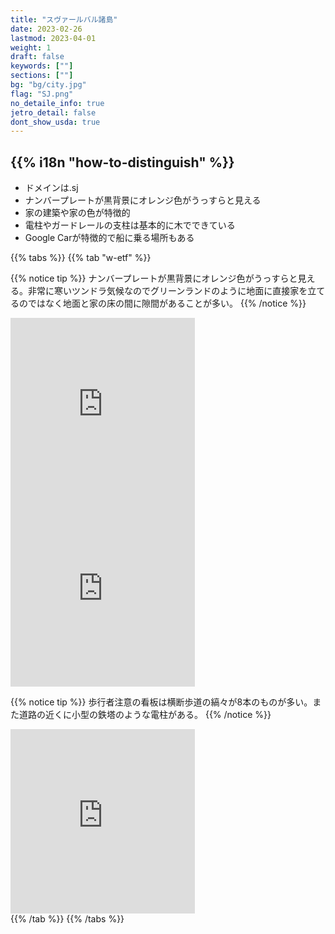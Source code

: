 ```yaml
---
title: "スヴァールバル諸島"
date: 2023-02-26
lastmod: 2023-04-01
weight: 1
draft: false
keywords: [""]
sections: [""]
bg: "bg/city.jpg"
flag: "SJ.png"
no_detaile_info: true
jetro_detail: false
dont_show_usda: true
---
```


<div class="main-desciption country-description">
    <h2 class="section-title">{{% i18n "how-to-distinguish" %}}</h2>
    <ul class="rule-list">
        <li>ドメインは<span class="quiz">.sj</span></li>
        <li>ナンバープレートが<span class="quiz">黒背景にオレンジ色</span>がうっすらと見える</li>
        <li>家の建築や家の色が特徴的</li>
        <li>電柱やガードレールの支柱は基本的に木でできている</li>
        <li>Google Carが特徴的で船に乗る場所もある</li>
    </ul>
</div>

{{% tabs  %}}
{{% tab "w-etf" %}}

{{% notice tip %}}
ナンバープレートが<span class="quiz">黒背景にオレンジ色</span>がうっすらと見える。非常に寒いツンドラ気候なのでグリーンランドのように地面に直接家を立てるのではなく地面と家の床の間に隙間があることが多い。
{{% /notice %}}

<div class="googlemap-if">
<iframe src="https://www.google.com/maps/embed?pb=!4v1683380604908!6m8!1m7!1s39SmFAyxzzl2Nht0IshIRQ!2m2!1d78.22409211782694!2d15.63796797600673!3f35.42896380071371!4f-15.668135505178128!5f2.8250272445652915" width="295" height="295" style="border:0;" allowfullscreen="" loading="lazy" referrerpolicy="no-referrer-when-downgrade"></iframe>
<iframe src="https://www.google.com/maps/embed?pb=!4v1683380794693!6m8!1m7!1s2CnWYpFXiIkYa9-mZo1N3Q!2m2!1d78.21615498652524!2d15.63422913983318!3f118.46309589545005!4f9.068087069865896!5f1.4720554450926473" width="295" height="295" style="border:0;" allowfullscreen="" loading="lazy" referrerpolicy="no-referrer-when-downgrade"></iframe>
</div>

{{% notice tip %}}
歩行者注意の看板は横断歩道の縞々が<span class="quiz">8</span>本のものが多い。また道路の近くに小型の鉄塔のような電柱がある。
{{% /notice %}}
<div class="googlemap-if">
<iframe src="https://www.google.com/maps/embed?pb=!4v1683380410562!6m8!1m7!1szv31fCE-N-xzKZk2Y533cQ!2m2!1d79.54462619255476!2d13.49785138825417!3f55.33269265338509!4f-5.4258024073018305!5f0.7820865974627469" width="295" height="295" style="border:0;" allowfullscreen="" loading="lazy" referrerpolicy="no-referrer-when-downgrade"></iframe>
</div>
{{% /tab %}}
{{% /tabs %}}
